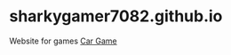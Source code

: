 # sharkygamer7082.github.io
Website for games
[Car Game](https://3hk0.netlify.app/projects/scrapmetal/index.html)
